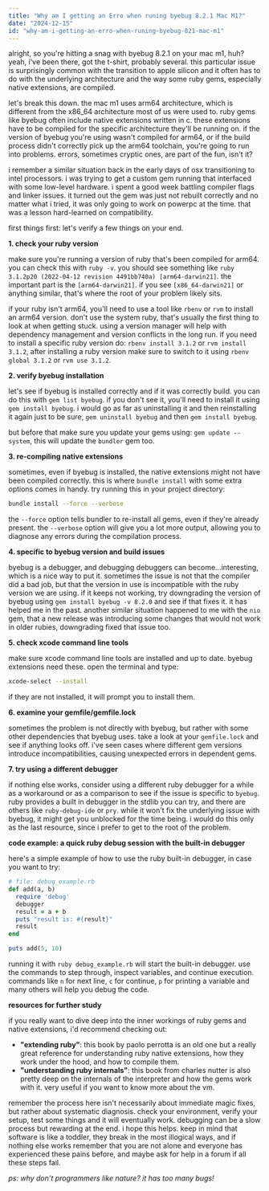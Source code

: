 ```yaml
---
title: "Why am I getting an Erro when runing byebug 8.2.1 Mac M1?"
date: "2024-12-15"
id: "why-am-i-getting-an-erro-when-runing-byebug-821-mac-m1"
---
```


alright, so you're hitting a snag with byebug 8.2.1 on your mac m1, huh? yeah, i've been there, got the t-shirt, probably several. this particular issue is surprisingly common with the transition to apple silicon and it often has to do with the underlying architecture and the way some ruby gems, especially native extensions, are compiled.

let's break this down. the mac m1 uses arm64 architecture, which is different from the x86_64 architecture most of us were used to. ruby gems like byebug often include native extensions written in c. these extensions have to be compiled for the specific architecture they'll be running on. if the version of byebug you're using wasn't compiled for arm64, or if the build process didn't correctly pick up the arm64 toolchain, you're going to run into problems. errors, sometimes cryptic ones, are part of the fun, isn't it? 

i remember a similar situation back in the early days of osx transitioning to intel processors. i was trying to get a custom gem running that interfaced with some low-level hardware. i spent a good week battling compiler flags and linker issues. it turned out the gem was just not rebuilt correctly and no matter what i tried, it was only going to work on powerpc at the time. that was a lesson hard-learned on compatibility.

first things first: let's verify a few things on your end.

**1. check your ruby version**

make sure you're running a version of ruby that's been compiled for arm64. you can check this with `ruby -v`. you should see something like `ruby 3.1.2p20 (2022-04-12 revision 4491bb740a) [arm64-darwin21]`. the important part is the `[arm64-darwin21]`. if you see `[x86_64-darwin21]` or anything similar, that's where the root of your problem likely sits.

if your ruby isn't arm64, you'll need to use a tool like `rbenv` or `rvm` to install an arm64 version. don't use the system ruby, that's usually the first thing to look at when getting stuck. using a version manager will help with dependency management and version conflicts in the long run. if you need to install a specific ruby version do: `rbenv install 3.1.2` or `rvm install 3.1.2`, after installing a ruby version make sure to switch to it using `rbenv global 3.1.2` or `rvm use 3.1.2`.

**2. verify byebug installation**

let's see if byebug is installed correctly and if it was correctly build. you can do this with `gem list byebug`. if you don't see it, you'll need to install it using `gem install byebug`. i would go as far as uninstalling it and then reinstalling it again just to be sure, `gem uninstall byebug` and then `gem install byebug`.

but before that make sure you update your gems using: `gem update --system`, this will update the `bundler` gem too.

**3. re-compiling native extensions**

sometimes, even if byebug is installed, the native extensions might not have been compiled correctly. this is where `bundle install` with some extra options comes in handy. try running this in your project directory:

```bash
bundle install --force --verbose
```
the `--force` option tells bundler to re-install all gems, even if they're already present. the `--verbose` option will give you a lot more output, allowing you to diagnose any errors during the compilation process.

**4. specific to byebug version and build issues**

byebug is a debugger, and debugging debuggers can become...interesting, which is a nice way to put it. sometimes the issue is not that the compiler did a bad job, but that the version in use is incompatible with the ruby version we are using. if it keeps not working, try downgrading the version of byebug using `gem install byebug -v 8.2.0` and see if that fixes it. it has helped me in the past. another similar situation happened to me with the `nio` gem, that a new release was introducing some changes that would not work in older rubies, downgrading fixed that issue too.

**5. check xcode command line tools**

make sure xcode command line tools are installed and up to date. byebug extensions need these. open the terminal and type:

```bash
xcode-select --install
```

if they are not installed, it will prompt you to install them.

**6. examine your gemfile/gemfile.lock**

sometimes the problem is not directly with byebug, but rather with some other dependencies that byebug uses. take a look at your `gemfile.lock` and see if anything looks off. i've seen cases where different gem versions introduce incompatibilities, causing unexpected errors in dependent gems.

**7. try using a different debugger**

if nothing else works, consider using a different ruby debugger for a while as a workaround or as a comparison to see if the issue is specific to `byebug`. ruby provides a built in debugger in the stdlib you can try, and there are others like `ruby-debug-ide` or `pry`. while it won't fix the underlying issue with byebug, it might get you unblocked for the time being. i would do this only as the last resource, since i prefer to get to the root of the problem.

**code example: a quick ruby debug session with the built-in debugger**

here's a simple example of how to use the ruby built-in debugger, in case you want to try:

```ruby
# file: debug_example.rb
def add(a, b)
  require 'debug'
  debugger
  result = a + b
  puts "result is: #{result}"
  result
end

puts add(5, 10)
```

running it with `ruby debug_example.rb` will start the built-in debugger. use the commands to step through, inspect variables, and continue execution. commands like `n` for next line, `c` for continue, `p` for printing a variable and many others will help you debug the code.

**resources for further study**

if you really want to dive deep into the inner workings of ruby gems and native extensions, i'd recommend checking out:

* **"extending ruby"**: this book by paolo perrotta is an old one but a really great reference for understanding ruby native extensions, how they work under the hood, and how to compile them.
* **"understanding ruby internals"**: this book from charles nutter is also pretty deep on the internals of the interpreter and how the gems work with it. very useful if you want to know more about the vm.

remember the process here isn't necessarily about immediate magic fixes, but rather about systematic diagnosis. check your environment, verify your setup, test some things and it will eventually work. debugging can be a slow process but rewarding at the end. i hope this helps. keep in mind that software is like a toddler, they break in the most illogical ways, and if nothing else works remember that you are not alone and everyone has experienced these pains before, and maybe ask for help in a forum if all these steps fail.

*ps: why don’t programmers like nature? it has too many bugs!*
